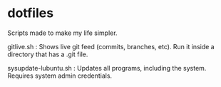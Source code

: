 # dotfiles
Scripts made to make my life simpler.

gitlive.sh : Shows live git feed (commits, branches, etc). Run it inside a directory that has a .git file.

sysupdate-lubuntu.sh : Updates all programs, including the system. Requires system admin credentials.

